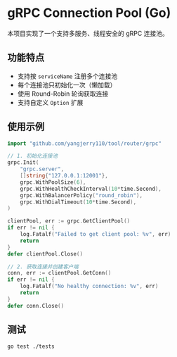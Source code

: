 <!--
 * @Author: Jerry.Yang
 * @Date: 2025-04-16 14:41:33
 * @LastEditors: Jerry.Yang
 * @LastEditTime: 2025-04-16 15:31:58
 * @Description: 
-->
# gRPC Connection Pool (Go)

本项目实现了一个支持多服务、线程安全的 gRPC 连接池。

## 功能特点

- 支持按 `serviceName` 注册多个连接池
- 每个连接池只初始化一次（懒加载）
- 使用 Round-Robin 轮询获取连接
- 支持自定义 `Option` 扩展

## 使用示例

```go
import "github.com/yangjerry110/tool/router/grpc"

// 1. 初始化连接池
grpc.Init(
	"grpc.server",
	[]string{"127.0.0.1:12001"},
	grpc.WithPoolSize(6),
	grpc.WithHealthCheckInterval(10*time.Second),
	grpc.WithBalancerPolicy("round_robin"),
	grpc.WithDialTimeout(10*time.Second),
)

clientPool, err := grpc.GetClientPool()
if err != nil {
	log.Fatalf("Failed to get client pool: %v", err)
	return
}
defer clientPool.Close()

// 2. 获取连接并创建客户端
conn, err := clientPool.GetConn()
if err != nil {
	log.Fatalf("No healthy connection: %v", err)
	return
}
defer conn.Close()
```

## 测试

```bash
go test ./tests
```